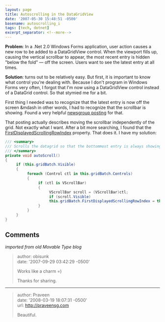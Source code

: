```yaml
---
layout: page
title: Autoscrolling in the DataGridView
date: '2007-05-30 15:48:51 -0500'
basename: autoscrolling_i
tags: [tech, dotnet]
excerpt_separator: <!--more-->
---
```


**Problem**: In a .Net 2.0 Windows Forms application, user action causes a new
row to be added to a DataGridView control. When the viewport fills up, causing
the vertical scrollbar to appear, the most recent entry is hidden "below the
fold" &mdash; off the screen. Users want to see the latest entry at all times.

<!--more-->

**Solution**: turns out to be relatively easy.  But first, it is important to
know what control you're dealing with. Because I don't program in Windows Forms
very often, I forgot that I'm now using a DataGridView control instead of a
DataGrid control. So that stymied me for a bit.

First thing I needed was to recognize that the latest entry is now off the
screen &mdash in other words, I had to recognize that the scrollbar is showing.
Found a very helpful <a
href="http://groups.google.com/group/microsoft.public.dotnet.framework.windowsforms.controls/browse_thread/thread/54f69a9aec43d913/087328404ccdf5ac?lnk=st&q=ScrollLastRowIntoView&rnum=1#087328404ccdf5ac">newsgroup
posting</a> for that.

That posting actually describes moving the scrollbar independently of the grid.
Not exactly what I want. After a bit more searching, I found that the <a
href="http://msdn2.microsoft.com/en-us/library/system.windows.forms.datagridview.firstdisplayedscrollingrowindex.aspx">FirstDisplayedScrollingRowIndex</a>
property. That does it. I have my solution:

```csharp
/// <summary>
/// Scrolls the datagrid so that the bottommost entry is always showing
/// </summary>
private void autoScroll()
{
     if (this.gridBatch.Visible)
     {
          foreach (Control ctl in this.gridBatch.Controls)
          {
               if (ctl is VScrollBar)
               {
                    VScrollBar scroll = (VScrollBar)ctl;
                    if (scroll.Visible)
                    this.gridBatch.FirstDisplayedScrollingRowIndex = this.gridBatch.FirstDisplayedScrollingRowIndex + 1;
               }
          }
     }
}
```

## Comments

_imported from old Movable Type blog_

> author: obisunk\
> date: '2007-09-29 03:42:29 -0500'
>
> Works like a charm =)
>
> Thanks for sharing.

---

> author: Praveen\
> date: '2008-03-19 18:07:31 -0500'\
> url: http://praveensg.com
>
> Beautiful.
